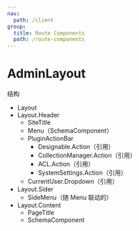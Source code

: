 ```yaml
---
nav:
  path: /client
group:
  title: Route Components
  path: /route-components
---
```


# AdminLayout

结构

- Layout
- Layout.Header
  - SiteTitle
  - Menu（SchemaComponent）
  - PluginActionBar
    - Designable.Action（引用）
    - CollectionManager.Action（引用）
    - ACL.Action（引用）
    - SystemSettings.Action（引用）
  - CurrentUser.Dropdown（引用）
- Layout.Sider
  - SideMenu（随 Menu 联动的）
- Layout.Content
  - PageTitle
  - SchemaComponent
